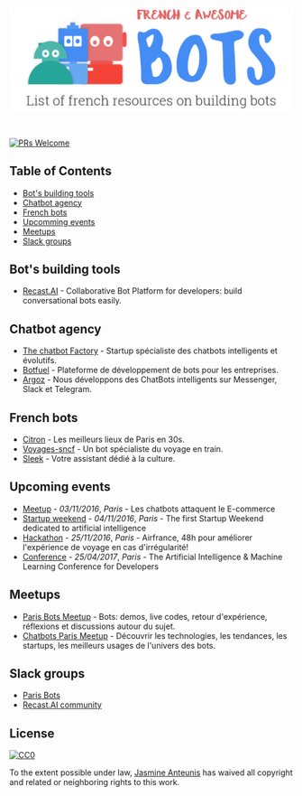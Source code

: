 <p align="center">
  <img src="bots.png" />
</p>
<br>

[![PRs Welcome](https://img.shields.io/badge/PRs-welcome-brightgreen.svg?style=flat-square)](http://makeapullrequest.com)

Table of Contents
-----------------

- [Bot's building tools](#bot-s-building-tools)
- [Chatbot agency](#chatbot-agency)
- [French bots](#french-bots)
- [Upcomming events](#upcoming-events)
- [Meetups](#meetups)
- [Slack groups](#slack-groups)

## Bot's building tools
* [Recast.AI](https://recast.ai?ref=github-bots) - Collaborative Bot Platform for developers: build conversational bots easily.

## Chatbot agency
* [The chatbot Factory](http://www.thechatbotfactory.com/) - Startup spécialiste des chatbots intelligents et évolutifs.
* [Botfuel](http://botfuel.io/) - Plateforme de développement de bots pour les entreprises.
* [Argoz](http://www.argoz.io/) - Nous développons des ChatBots intelligents sur Messenger, Slack et Telegram.

## French bots
* [Citron](http://m.me/meetcitron) - Les meilleurs lieux de Paris en 30s.
* [Voyages-sncf](https://www.facebook.com/VbotMessenger/) - Un bot spécialiste du voyage en train.
* [Sleek](https://www.messenger.com/t/184343611989882) - Votre assistant dédié à la culture.

## Upcoming events
* [Meetup](https://www.meetup.com/Chatbots-Paris/events/231620389/) - *03/11/2016*, _Paris_ - Les chatbots attaquent le E-commerce
* [Startup weekend](http://www.up.co/communities/france/paris/startup-weekend/9223) - *04/11/2016*, _Paris_ - The first Startup Weekend dedicated to artificial intelligence
* [Hackathon](http://hackathonprioriteclient.airfrance.fr/?utm_source=bma&utm_medium=events&utm_content=&utm_campaign=afprioriteclient) - *25/11/2016*, _Paris_ - Airfrance, 48h pour améliorer l'expérience de voyage en cas d'irrégularité!
* [Conference](http://www.dotai.io/) - *25/04/2017*, _Paris_ - The Artificial Intelligence & Machine Learning Conference for Developers

## Meetups
* [Paris Bots Meetup](http://www.meetup.com/fr-FR/Paris-Bots-Meetup/) - Bots: demos, live codes, retour d'expérience, réflexions et discussions autour du sujet.
* [Chatbots Paris Meetup](http://www.meetup.com/fr-FR/Chatbots-Paris/) - Découvrir les technologies, les tendances, les startups, les meilleurs usages de l'univers des bots.

## Slack groups
* [Paris Bots](https://parisbots.herokuapp.com/)
* [Recast.AI community](https://slack.recast.ai/)

## License

[![CC0](http://mirrors.creativecommons.org/presskit/buttons/88x31/svg/cc-zero.svg)](https://creativecommons.org/publicdomain/zero/1.0/)

To the extent possible under law, [Jasmine Anteunis](http://jasmine.anteunis.name) has waived all copyright and related or neighboring rights to this work.
